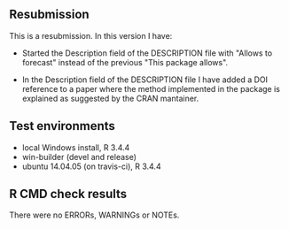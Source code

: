 ## Resubmission
This is a resubmission. In this version I have:

* Started the Description field of the DESCRIPTION file with "Allows to
  forecast" instead of the previous "This package allows".

* In the Description field of the DESCRIPTION file I have added a DOI 
  reference to a paper where the method implemented in the package is
  explained as suggested by the CRAN mantainer.

## Test environments
* local Windows install, R 3.4.4
* win-builder (devel and release)
* ubuntu 14.04.05 (on travis-ci), R 3.4.4

## R CMD check results
There were no ERRORs, WARNINGs or NOTEs. 
